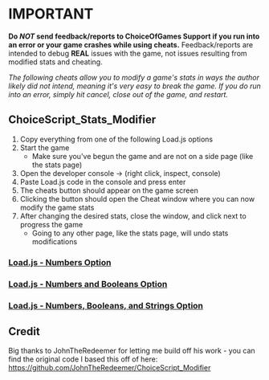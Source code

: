 # IMPORTANT
**Do _NOT_ send feedback/reports to ChoiceOfGames Support if you run into an error or your game crashes while using cheats.** Feedback/reports are intended to debug **REAL** issues with the game, not issues resulting from modified stats and cheating.

*The following cheats allow you to modify a game's stats in ways the author likely did not intend, meaning it's very easy to break the game. If you do run into an error, simply hit cancel, close out of the game, and restart.*

## ChoiceScript_Stats_Modifier
1. Copy everything from one of the following Load.js options
2. Start the game
     - Make sure you've begun the game and are not on a side page (like the stats page)
3. Open the developer console -> (right click, inspect, console)
4. Paste Load.js code in the console and press enter
5. The cheats button should appear on the game screen
6. Clicking the button should open the Cheat window where you can now modify the game stats
7. After changing the desired stats, close the window, and click next to progress the game
     - Going to any other page, like the stats page, will undo stats modifications

### [Load.js - Numbers Option](https://raw.githubusercontent.com/WestlyDust/ChoiceScript_Stats_Modifier/main/CheatNumbers/Load.js)
### [Load.js - Numbers and Booleans Option](https://raw.githubusercontent.com/WestlyDust/ChoiceScript_Stats_Modifier/main/CheatNumbers%26Booleans/Load.js)
### [Load.js - Numbers, Booleans, and Strings Option](https://raw.githubusercontent.com/WestlyDust/ChoiceScript_Stats_Modifier/main/CheatNumbers%26Booleans%26Strings/Load.js)

## Credit
Big thanks to JohnTheRedeemer for letting me build off his work - you can find the original code I based this off of here: https://github.com/JohnTheRedeemer/ChoiceScript_Modifier
